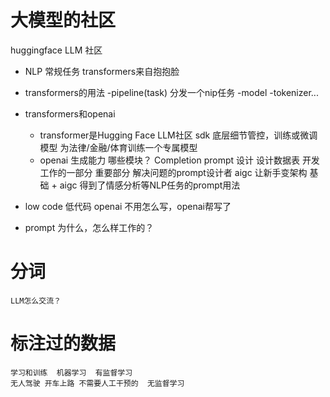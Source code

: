 # 大模型的社区
huggingface LLM 社区
- NLP 常规任务
    transformers来自抱抱脸

- transformers的用法
    -pipeline(task)
        分发一个nip任务
    -model
    -tokenizer...

- transformers和openai
    - transformer是Hugging Face LLM社区 sdk
        底层细节管控，训练或微调模型  为法律/金融/体育训练一个专属模型
    - openai 生成能力 哪些模块？
        Completion 
        prompt 设计 设计数据表 开发工作的一部分 重要部分
        解决问题的prompt设计者
    aigc 让新手变架构  基础 + aigc
    得到了情感分析等NLP任务的prompt用法
- low code 低代码
        openai 不用怎么写，openai帮写了
- prompt 为什么，怎么样工作的？

# 分词
    LLM怎么交流？
# 标注过的数据
    学习和训练  机器学习  有监督学习
    无人驾驶 开车上路 不需要人工干预的  无监督学习
    
